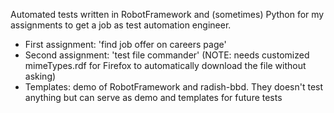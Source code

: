 Automated tests written in RobotFramework and (sometimes) Python for my assignments to get a job as test automation engineer.
 - First assignment: 'find job offer on careers page'
 - Second assignment: 'test file commander' (NOTE: needs customized mimeTypes.rdf for Firefox to automatically download the file without asking)
 - Templates: demo of RobotFramework and radish-bbd. They doesn't test anything but can serve as demo and templates for future tests
